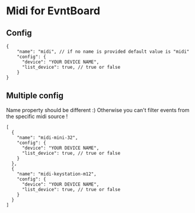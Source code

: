 # Midi for EvntBoard

## Config

```json5
{
    "name": "midi", // if no name is provided default value is "midi"
    "config": {
      "device": "YOUR DEVICE NAME", 
      "list_device": true, // true or false
    }
}
```

## Multiple config

Name property should be different :)
Otherwise you can't filter events from the specific midi source !

```json5
[
  {
    "name": "midi-mini-32",
    "config": {
      "device": "YOUR DEVICE NAME",
      "list_device": true, // true or false
    }
  },
  {
    "name": "midi-keystation-m12",
    "config": {
      "device": "YOUR DEVICE NAME",
      "list_device": true, // true or false
    }
  }
]
```

